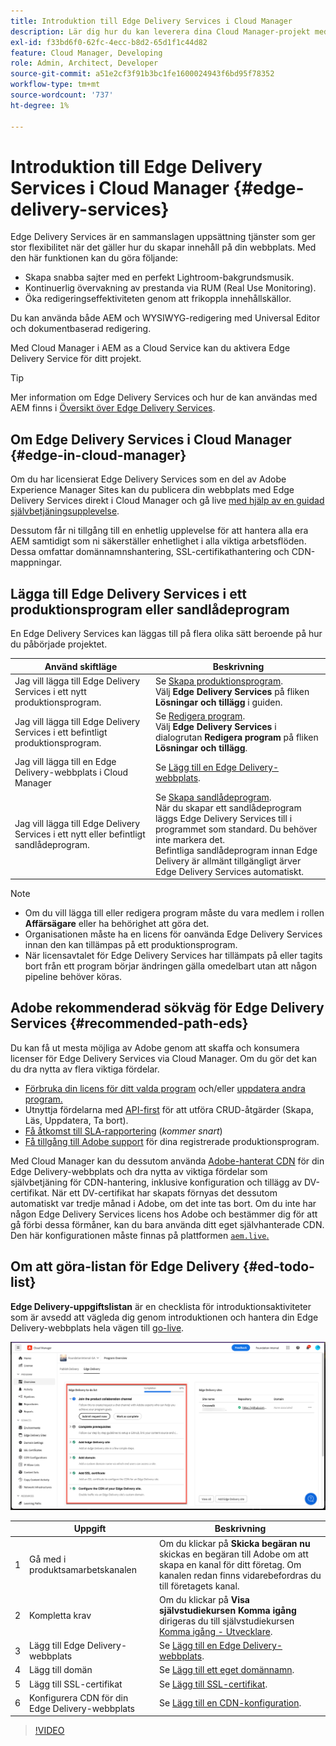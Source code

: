 ```yaml
---
title: Introduktion till Edge Delivery Services i Cloud Manager
description: Lär dig hur du kan leverera dina Cloud Manager-projekt med hjälp av Edge Delivery Services.
exl-id: f33bd6f0-62fc-4ecc-b8d2-65d1f1c44d82
feature: Cloud Manager, Developing
role: Admin, Architect, Developer
source-git-commit: a51e2cf3f91b3bc1fe1600024943f6bd95f78352
workflow-type: tm+mt
source-wordcount: '737'
ht-degree: 1%

---
```



# Introduktion till Edge Delivery Services i Cloud Manager {#edge-delivery-services}

Edge Delivery Services är en sammanslagen uppsättning tjänster som ger stor flexibilitet när det gäller hur du skapar innehåll på din webbplats. Med den här funktionen kan du göra följande:

* Skapa snabba sajter med en perfekt Lightroom-bakgrundsmusik.
* Kontinuerlig övervakning av prestanda via RUM (Real Use Monitoring).
* Öka redigeringseffektiviteten genom att frikoppla innehållskällor.

Du kan använda både AEM och WYSIWYG-redigering med Universal Editor och dokumentbaserad redigering.

Med Cloud Manager i AEM as a Cloud Service kan du aktivera Edge Delivery Service för ditt projekt.

>[!TIP]
>
>Mer information om Edge Delivery Services och hur de kan användas med AEM finns i [Översikt över Edge Delivery Services](/help/edge/overview.md).

## Om Edge Delivery Services i Cloud Manager {#edge-in-cloud-manager}

Om du har licensierat Edge Delivery Services som en del av Adobe Experience Manager Sites kan du publicera din webbplats med Edge Delivery Services direkt i Cloud Manager och gå live [med hjälp av en guidad självbetjäningsupplevelse](/help/implementing/cloud-manager/managing-code/private-repositories.md).

Dessutom får ni tillgång till en enhetlig upplevelse för att hantera alla era AEM samtidigt som ni säkerställer enhetlighet i alla viktiga arbetsflöden. Dessa omfattar domännamnshantering, SSL-certifikathantering och CDN-mappningar.

## Lägga till Edge Delivery Services i ett produktionsprogram eller sandlådeprogram

En Edge Delivery Services kan läggas till på flera olika sätt beroende på hur du påbörjade projektet.

| Använd skiftläge | Beskrivning |
| --- | --- |
| Jag vill lägga till Edge Delivery Services i ett nytt produktionsprogram. | Se [Skapa produktionsprogram](/help/implementing/cloud-manager/getting-access-to-aem-in-cloud/creating-production-programs.md).<br>Välj **Edge Delivery Services** på fliken **Lösningar och tillägg** i guiden. |
| Jag vill lägga till Edge Delivery Services i ett befintligt produktionsprogram. | Se [Redigera program](/help/implementing/cloud-manager/getting-access-to-aem-in-cloud/editing-programs.md).<br>Välj **Edge Delivery Services** i dialogrutan **Redigera program** på fliken **Lösningar och tillägg**. |
| Jag vill lägga till en Edge Delivery-webbplats i Cloud Manager | Se [Lägg till en Edge Delivery-webbplats](/help/implementing/cloud-manager/edge-delivery/add-edge-delivery-site.md). |
| Jag vill lägga till Edge Delivery Services i ett nytt eller befintligt sandlådeprogram. | Se [Skapa sandlådeprogram](/help/implementing/cloud-manager/getting-access-to-aem-in-cloud/creating-sandbox-programs.md).<br>När du skapar ett sandlådeprogram läggs Edge Delivery Services till i programmet som standard. Du behöver inte markera det.<br>Befintliga sandlådeprogram innan Edge Delivery är allmänt tillgängligt ärver Edge Delivery Services automatiskt. |

>[!NOTE]
>
>* Om du vill lägga till eller redigera program måste du vara medlem i rollen **Affärsägare** eller ha behörighet att göra det.
>* Organisationen måste ha en licens för oanvända Edge Delivery Services innan den kan tillämpas på ett produktionsprogram.
>* När licensavtalet för Edge Delivery Services har tillämpats på eller tagits bort från ett program börjar ändringen gälla omedelbart utan att någon pipeline behöver köras.


## Adobe rekommenderad sökväg för Edge Delivery Services {#recommended-path-eds}

Du kan få ut mesta möjliga av Adobe genom att skaffa och konsumera licenser för Edge Delivery Services via Cloud Manager. Om du gör det kan du dra nytta av flera viktiga fördelar.

* [Förbruka din licens för ditt valda program](/help/implementing/cloud-manager/edge-delivery/add-edge-delivery-site.md) och/eller [uppdatera andra program.](/help/implementing/cloud-manager/edge-delivery/manage-edge-delivery-sites.md)
* Utnyttja fördelarna med [API-first](https://developer.adobe.com/experience-cloud/experience-manager-apis/) för att utföra CRUD-åtgärder (Skapa, Läs, Uppdatera, Ta bort).
* [Få åtkomst till SLA-rapportering](/help/implementing/cloud-manager/sla-reporting.md) (*kommer snart*)
* [Få tillgång till Adobe support](/help/edge/overview.md#support-ticket) för dina registrerade produktionsprogram.

Med Cloud Manager kan du dessutom använda [Adobe-hanterat CDN](/help/implementing/dispatcher/cdn.md#aem-managed-cdn) för din Edge Delivery-webbplats och dra nytta av viktiga fördelar som självbetjäning för CDN-hantering, inklusive konfiguration och tillägg av DV-certifikat. När ett DV-certifikat har skapats förnyas det dessutom automatiskt var tredje månad i Adobe, om det inte tas bort. Om du inte har någon Edge Delivery Services licens hos Adobe och bestämmer dig för att gå förbi dessa förmåner, kan du bara använda ditt eget självhanterade CDN. Den här konfigurationen måste finnas på plattformen [`aem.live`.](https://www.aem.live/docs/go-live-checklist#cdn-configuration)

## Om att göra-listan för Edge Delivery {#ed-todo-list}

**Edge Delivery-uppgiftslistan** är en checklista för introduktionsaktiviteter som är avsedd att vägleda dig genom introduktionen och hantera din Edge Delivery-webbplats hela vägen till [go-live](/help/journey-onboarding/go-live-checklist.md).

![Edge Delivery-lista med att göra-uppgifter för webbplats](/help/implementing/cloud-manager/assets/cm-eds-todo-list.png)

|  | Uppgift | Beskrivning |
| --- | --- | --- |
| 1 | Gå med i produktsamarbetskanalen | Om du klickar på **Skicka begäran nu** skickas en begäran till Adobe om att skapa en kanal för ditt företag. Om kanalen redan finns vidarebefordras du till företagets kanal. |
| 2 | Kompletta krav | Om du klickar på **Visa självstudiekursen Komma igång** dirigeras du till självstudiekursen [Komma igång - Utvecklare](https://www.aem.live/developer/tutorial). |
| 3 | Lägg till Edge Delivery-webbplats | Se [Lägg till en Edge Delivery-webbplats](#eds-add-site). |
| 4 | Lägg till domän | Se [Lägg till ett eget domännamn](/help/implementing/cloud-manager/custom-domain-names/add-custom-domain-name.md). |
| 5 | Lägg till SSL-certifikat | Se [Lägg till SSL-certifikat](/help/implementing/cloud-manager/managing-ssl-certifications/add-ssl-certificate.md). |
| 6 | Konfigurera CDN för din Edge Delivery-webbplats | Se [Lägg till en CDN-konfiguration](#add-cdn). |

>[!VIDEO](https://video.tv.adobe.com/v/3428020?learn=on)
